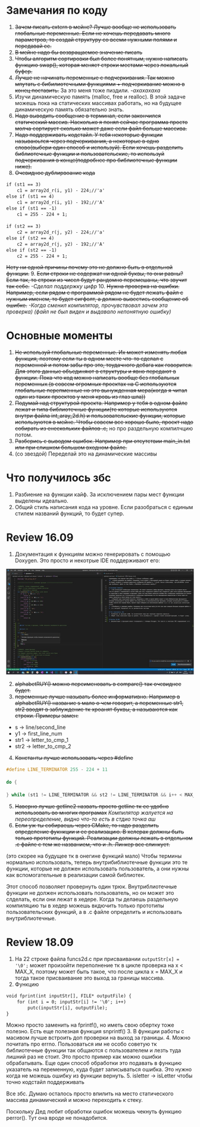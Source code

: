 # Замечания по коду 
1. ~~Зачем писать extern в мейне? Лучше вообще не использовать глобальные переменные. Если не хочешь передавать много параметров, то создай структуру со всеми нужными полями и передавай ее.~~
2. ~~В мейне надо бы возвращаемое значение писать~~
3. ~~Чтобы алгоритм сортировки был более понятным, нужно написать функцию swap(), которая меняет строки местами через локальный буфер.~~
4. ~~Лучше не начинать переменные с подчеркивания. Так можно мпутать с бибилиотечными функциями + подчеркивание можно в конец поставить.~~
За это меня тоже пиздили. *-ахахахаха*
5. Изучи динамическую память (malloc, free и realloc). В этой задаче можешь пока на статических массивах работать, но на будущее динамическую память обязательно знать.
6. ~~Надо выводить сообщение в терминал, если закончился статический массив. Насколько я понял сейчас программа просто молча сортирует сколько может даже если файл больше массива.~~
7. ~~Надо поддерживать кодстайл. У тебя некоторые функции называюьтся через подчеркивания, а некоторые в одно слово(выбери один способ и используй). Если хочешь разделить библиотечные функции и пользовательские, то используй подчеркивания в конце(подробнее про библиотечные функции ниже).~~
8. ~~Очевидное дублирвоание кода~~ 
```
if (st1 == 3)
    c1 = array2d_r(i, y1) - 224;//'а'
else if (st1 == 4)
    c1 = array2d_r(i, y1) - 192;//'А'
else if (st1 == -1)
    c1 = 255 - 224 + 1;

if (st2 == 3)
    c2 = array2d_r(j, y2) - 224;//'а'
else if (st2 == 4)
    c2 = array2d_r(j, y2) - 192;//'А'
else if (st2 == -1)
    c2 = 255 - 224 + 1;
```
~~Нету ни одной причины почему это не должно быть в отдельной функции.~~
9. ~~Если строки не содержат ни одной буквы, то они равны? Если так, то строки из чисел будут рандомно перемешаны, что звучит так себе.~~ *-Сделал поддержку цифр*
10. ~~Нужна проверка на ошибки. Например, если рядом с программой рядом не будет лежать файл с нужным именем, то будет сигфолт, а должно вывестись сообщение об ошибке.~~ *-Когда сменил компилятор, прочувствовал зачем эта проверка) (файл не был виден и выдавало непонятную ошибку)*

# Основные моменты 
1. ~~Не используй глобальные переменные. Их может изменять любая функция, поэтому если ты в одном месте что-то сделал с переменной и потом забы про это, тоудачного дебага как говорится. Для этого данные объединяют в структуры и явно передают в функции. Пока что код можно написать вообще без глобальных переменных.(в совсем огромных проектах на С используются глобальные перепменные но это вынужденная мера(когда я читал один из таких проектов у меня кровь из глаз шла))~~
2. ~~Подумай над структурой проекта. Например у тебя в одном файле лежат и типа библиотечные функции(те которые используются внутри файла int_aray_2d.h) и пользовательские функции, которые используются в мейне. Чтобы совсем все хорошо было, проект надо собирать из енескольких файлов .с,~~ но про раздельную компилчцию потом.
3. ~~Разберись с выводом ошибок. Например при отсутствии main_in.txt или при слишком большом входном файле.~~
4. (со звездой) Переделай это на динамические массивы

# Что получилось збс
1. Разбиение на функции кайф. За исключением пары мест функции выделены идеально.
2. Общий стиль написания кода на уровне. Если разобраться с единым стилем названий функций, то будет супер.


# Review 16.09
1. Документация к функциям можно генерировать с помощью Doxygen. Это просто и некотрые IDE поддерживают его:

![Картинку украли цыгане](./img/Tsha_dUnAH4.jpg)

2. ~~alphabetRUY() можно переименовать в compare() так очевиднее будет.~~ 
3. ~~переменные лучше называть более информативно. Например в alphabetRUY() название s мало о чем говорит, а переменные str1, str2 вводят в заблуждение тк хроанят буквы, а называются как строки. Примеры замен:~~
- s -> line/second_line
- y1 -> first_line_num
- str1 -> letter_to_cmp_1
- str2 -> letter_to_cmp_2
4. ~~Константы лучше использовать через #define~~ 

```cpp
#define LINE_TERMINATOR 255 - 224 + 11

do {
        
} while (st1 != LINE_TERMINATOR && st2 != LINE_TERMINATOR && i++ < MAX_X && j++ < MAX_X);
```
5. ~~Наверно лучше getline2 назвать просто getline тк ее удобно использовать во многих програмах~~ *Компилятор жалуется на переопределение, видно что-то есть в стдио точка аш*
6. ~~Если уж ты собираешь через CMake, то надо разделить определение фукнкции и ее реализацию. В хелерах должны быть только прототипы функций. Реализации должны лежать в отдельном .c файле с тем же названием, что и .h. Линкер все слинкует.~~

(это скорее на будущее тк в онегине функций мало)
Чтобы термины нормально использовать, теперь внутрибиблиотечные функции это те функции, которые не должен использовать пользователь, а они нужны как вспомогательные в реализации самой библиотек.

Этот способ позволяет провернуть один трюк. Внутриблиотечные функции не должен использовать пользователь, но он может это слделать, если они лежат в хедере. 
Когда ты делаешь раздельную компиляцию ты в хедер можешь вкдючить только прототипы пользовательских функций, а в .с файле определить и использовать внутриблиотечные.

# Review 18.09
1. На 22 строке файла funcs2d.c при присваивании `outputStr[x] = '\0';` может произойти переполнение тк в цикле проверка на x < MAX_X, поэтому может быть такое, что после цикла 
x = MAX_X и тогда такое присваивание это выход за границы массива.
2. Функцию
```
void fprint(int inputStr[], FILE* outputFile) {
    for (int i = 0; inputStr[i] != '\0'; i++)
        putc(inputStr[i], outputFile);
}
```
Можно просто заменить на fprintf(), но иметь свою обертку тоже полезно. Есть еще полезная функция snprintf()
3. В функции работы с масивом лучше встроить доп проверки на выход за границы.
4. Можно почитать про errno. Пользоваться им не особо советую тк библиотечные функции так общаются с пользователем и лезть туда лишний раз не стоит. Это просто пример как можно ошибки обрабатывать. Еще один способ обработки это подавать в функцию указатель на переменную, куда будет записываться ошибка. Это нужно когда не можешь ошибку из функции вернуть.
5. isletter -> isLetter чтобы точно кодстайл поддерживать

Все збс. Думаю осталось просто впилить на место статического массива динамический и можно переходить к стеку.

Поскольку Дед любит обработки ошибок можешь чекнуть функцию perror(). Тут она вроде не понадобится.